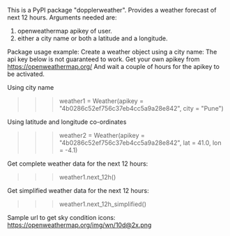 This is a PyPI package "dopplerweather".
Provides a weather forecast of next 12 hours.
Arguments needed are:
1. openweathermap apikey of user.
2. either a city name or both a latitude and a longitude.

Package usage example:
Create a weather object using a city name:
The api key below is not guaranteed to work.
Get your own apikey from https://openweathermap.org/
And wait a couple of hours for the apikey to be activated.

Using city name
>>> weather1 = Weather(apikey = "4b0286c52ef756c37eb4cc5a9a28e842", city = "Pune")

Using latitude and longitude co-ordinates
>>> weather2 = Weather(apikey = "4b0286c52ef756c37eb4cc5a9a28e842", lat = 41.0, lon = -4.1)

Get complete weather data for the next 12 hours:
>>> weather1.next_12h()

Get simplified weather data for the next 12 hours:
>>> weather1.next_12h_simplified()

Sample url to get sky condition icons:
https://openweathermap.org/img/wn/10d@2x.png
